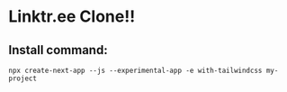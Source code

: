 # Linktr.ee Clone!!

## Install command:

    npx create-next-app --js --experimental-app -e with-tailwindcss my-project

